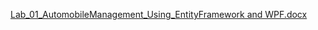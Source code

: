 
[Lab_01_AutomobileManagement_Using_EntityFramework and WPF.docx](https://github.com/user-attachments/files/20350109/Lab_01_AutomobileManagement_Using_EntityFramework.and.WPF.docx)
